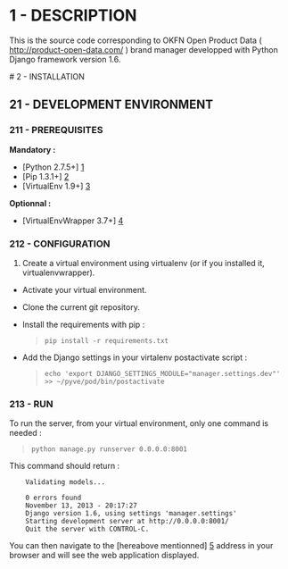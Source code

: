 # 1 - DESCRIPTION

This is the source code corresponding to OKFN Open Product Data ( http://product-open-data.com/ ) brand manager developped with Python Django framework version 1.6.

# 2 - INSTALLATION

## 21 - DEVELOPMENT ENVIRONMENT

### 211 - PREREQUISITES

**Mandatory :**

* [Python 2.7.5+] [1]
* [Pip 1.3.1+] [2]
* [VirtualEnv 1.9+] [3]

[1]: <http://www.python.org/getit/> "Python install documentation"
[2]: <http://www.pip-installer.org/en/latest/installing.html> "Pip install documentation"
[3]: <https://pypi.python.org/pypi/virtualenv> "VirtualEnv install documentation"

**Optionnal :**

* [VirtualEnvWrapper 3.7+] [4]

[4]: <http://virtualenvwrapper.readthedocs.org/en/latest/install.html#basic-installation> "VirtualEnvWrapper install documentation"

### 212 - CONFIGURATION

1. Create a virtual environment using virtualenv (or if you installed it, virtualenvwrapper).
- Activate your virtual environment.
- Clone the current git repository.
- Install the requirements with pip :

  > `pip install -r requirements.txt`

- Add the Django settings in your virtalenv postactivate script :
  
  > `echo 'export DJANGO_SETTINGS_MODULE="manager.settings.dev"' >> ~/pyve/pod/bin/postactivate`

### 213 - RUN

To run the server, from your virtual environment, only one command is needed :

> `python manage.py runserver 0.0.0.0:8001`

This command should return :

        Validating models...
        
        0 errors found
        November 13, 2013 - 20:17:27
        Django version 1.6, using settings 'manager.settings'
        Starting development server at http://0.0.0.0:8001/
        Quit the server with CONTROL-C.

You can then navigate to the [hereabove mentionned] [5] address in your browser and will see the web application displayed.

[5]: <http://127.0.0.1:8001> "Localhost Python Django server"

